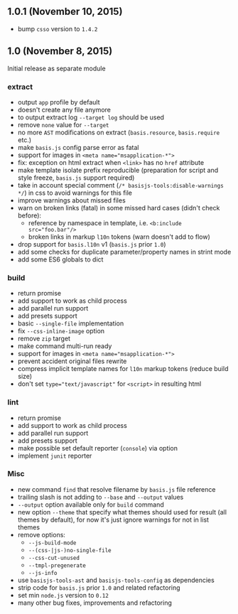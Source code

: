## 1.0.1 (November 10, 2015)

- bump `csso` version to `1.4.2`

## 1.0 (November 8, 2015)

Initial release as separate module

### extract

- output `app` profile by default
- doesn't create any file anymore
- to output extract log `--target log` should be used
- remove `none` value for `--target`
- no more `AST` modifications on extract (`basis.resource`, `basis.require` etc.)
- make `basis.js` config parse error as fatal
- support for images in `<meta name="msapplication-*">`
- fix: exception on html extract when `<link>` has no `href` attribute
- make template isolate prefix reproducible (preparation for script and style freeze, `basis.js` support required)
- take in account special comment (`/* basisjs-tools:disable-warnings */`) in css to avoid warnings for this file
- improve warnings about missed files
- warn on broken links (fatal) in some missed hard cases (didn't check before):
    - reference by namespace in template, i.e. `<b:include src="foo.bar"/>`
    - broken links in markup `l10n` tokens (warn doesn't add to flow)
- drop support for `basis.l10n` v1 (`basis.js` prior `1.0`)
- add some checks for duplicate parameter/property names in strint mode
- add some ES6 globals to dict

### build

- return promise
- add support to work as child process
- add parallel run support
- add presets support
- basic `--single-file` implementation
- fix `--css-inline-image` option
- remove `zip` target
- make command multi-run ready
- support for images in `<meta name="msapplication-*">`
- prevent accident original files rewrite
- compress implicit template names for `l10n` markup tokens (reduce build size)
- don't set `type="text/javascript"` for `<script>` in resulting html

### lint

- return promise
- add support to work as child process
- add parallel run support
- add presets support
- make possible set default reporter (`console`) via option
- implement `junit` reporter

### Misc

- new command `find` that resolve filename by `basis.js` file reference
- trailing slash is not adding to `--base` and `--output` values
- `--output` option available only for `build` command
- new option `--theme` that specify what themes should used for result
(all themes by default), for now it's just ignore warnings for not in
list themes
- remove options:
    - `--js-build-mode`
    - `--(css-|js-)no-single-file`
    - `--css-cut-unused`
    - `--tmpl-pregenerate`
    - `--js-info`
- use `basisjs-tools-ast` and `basisjs-tools-config` as dependencies
- strip code for `basis.js` prior `1.0` and related refactoring
- set min `node.js` version to `0.12`
- many other bug fixes, improvements and refactoring

